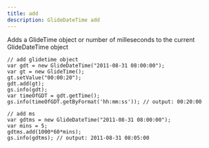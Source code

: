 ```yaml
---
title: add
description: GlideDateTime add
---
```


Adds a GlideTime object or number of milleseconds to the current
GlideDateTime object

``` {.js}
// add glidetime object
var gdt = new GlideDateTime("2011-08-31 08:00:00");
var gt = new GlideTime();
gt.setValue("00:00:20");
gdt.add(gt);
gs.info(gdt);
var timeOfGDT = gdt.getTime();
gs.info(timeOfGDT.getByFormat('hh:mm:ss')); // output: 00:20:00

// add ms
var gdtms = new GlideDateTime("2011-08-31 08:00:00");
var mins = 5;
gdtms.add(1000*60*mins);
gs.info(gdtms); // output: 2011-08-31 08:05:00
```